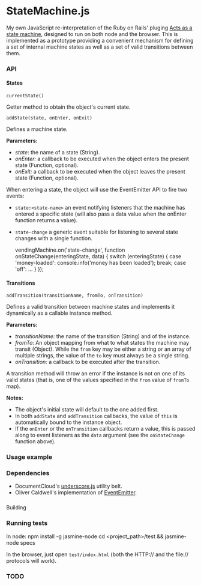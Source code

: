# StateMachine.js

My own JavaScript re-interpretation of the Ruby on Rails' pluging [Acts as a state machine](https://github.com/rubyist/aasm), designed to run on both node and the browser.
This is implemented as a prototype providing a convenient mechanism for defining a set of internal machine states as well as a set of valid transitions between them.


### API

#### States

    currentState()

Getter method to obtain the object's current state.

    addState(state, onEnter, onExit)

Defines a machine state.

**Parameters:**

- _state_: the name of a state (String).
- _onEnter:_ a callback  to be executed when the object enters the present state (Function, optional). 
- _onExit:_ a callback  to be executed when the object leaves the present state (Function, optional).

When entering a state, the object will use the EventEmitter API to fire two events:

- `state:<state-name>` an event notifying listeners that the machine has entered a specific state (will also pass a data value when the onEnter function returns a value). 
- `state-change` a generic event suitable for listening to several state changes with a single function.

    vendingMachine.on('state-change', function onStateChange(enteringState, data) {
      switch (enteringState) {
        case 'money-loaded':
          console.info('money has been loaded');
          break;
        case 'off':
          ...
      } 
    });

#### Transitions

    addTransition(transitionName, fromTo, onTransition)

Defines a valid transition between machine states and implements it dynamically as a callable instance method.

**Parameters:**

- _transitionName:_ the name of the transition (String) and of the instance.
- _fromTo:_  An object mapping from what to what states the machine may transit (Object). While the `from` key may be either a string or an array of multiple strings, the value of the `to` key must always be a single string.
- _onTransition:_ a callback to be executed after the transition.

A transition method will throw an error if the instance is not on one of its valid states (that is, one of the values specified in the `from` value of `fromTo` map).


**Notes:**

- The object's initial state will default to the one added first.
- In both `addState` and `addTransition` callbacks, the value of `this` is automatically bound to the instance object.
- If the `onEnter` or the `onTransition` callbacks return a value, this is passed along to event listeners as the `data` argument (see the `onStateChange` function above).

### Usage example


### Dependencies

* DocumentCloud's [underscore.js]() utility belt.
* Oliver Caldwell's implementation of [EventEmitter]().

###

Building


### Running tests

In node:
    npm install -g jasmine-node
    cd <project_path>/test && jasmine-node specs

In the browser, just open `test/index.html` (both the HTTP:// and the file:// protocols will work).

### TODO
